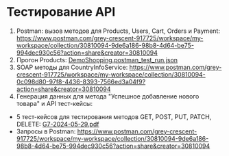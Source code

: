  # Тестирование API
1. Postman: вызов методов для Products, Users, Cart, Orders и Payment:  https://www.postman.com/grey-crescent-917725/workspace/my-workspace/collection/30810094-9de6a186-98b8-4d64-be75-994dec930c56?action=share&creator=30810094
2. Прогон Products: [DemoShopping.postman_test_run.json](https://github.com/VikaDov/api/files/15447650/DemoShopping.postman_test_run.json)
3. SOAP методы для CountryInfoService: https://www.postman.com/grey-crescent-917725/workspace/my-workspace/collection/30810094-0c098d80-97f8-4436-8393-7566ed3a04f9?action=share&creator=30810094
4. Генерация данных для метода "Успешное добавление нового товара" и API тест-кейсы: 
- 5 тест-кейсов для тестирования методов GET, POST, PUT, PATCH, DELETE: [G7-2024-05-29.pdf](https://github.com/VikaDov/api/files/15489636/G7-2024-05-29.pdf)
- Запросы в Postman: https://www.postman.com/grey-crescent-917725/workspace/my-workspace/collection/30810094-9de6a186-98b8-4d64-be75-994dec930c56?action=share&creator=30810094
			

